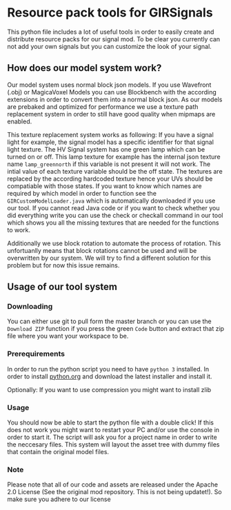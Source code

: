 # Resource pack tools for GIRSignals

This python file includes a lot of useful tools in order to easily create and distribute resource packs for our signal mod. To be clear you currently can not add your own signals but you can customize the look of your signal.

## How does our model system work?

Our model system uses normal block json models. If you use Wavefront (.obj) or MagicaVoxel Models you can use Blockbench with the according extensions in order to convert them into a normal block json. As our models are prebaked and optimized for performance we use a texture path replacement system in order to still have good quality when mipmaps are enabled.

This texture replacement system works as following: If you have a signal light for example, the signal model has a specific identifier for that signal light texture. The HV Signal system has one green lamp which can be turned on or off. This lamp texture for example has the internal json texture name `lamp_greennorth` if this variable is not present it will not work. The intial value of each texture variable should be the off state. The textures are replaced by the according hardcoded texture hence your UVs should be compatiable with those states. If you want to know which names are required by which model in order to function see the `GIRCustomModelLoader.java` which is automatically downloaded if you use our tool. If you cannot read Java code or if you want to check whether you did everything write you can use the check or checkall command in our tool which shows you all the missing textures that are needed for the functions to work.

Additionally we use block rotation to automate the process of rotation. This unfortuanlly means that block rotations cannot be used and will be overwritten by our system. We will try to find a different solution for this problem but for now this issue remains.

## Usage of our tool system

### Downloading

You can either use git to pull form the master branch or you can use the `Download ZIP` function if you press the green `Code` button and extract that zip file where you want your workspace to be.

### Prerequirements

In order to run the python script you need to have `python 3` installed. In order to install [python.org](https://www.python.org/downloads/) and download the latest installer and install it.

Optionally: If you want to use compression you might want to install zlib

### Usage

You should now be able to start the python file with a double click! If this does not work you might want to restart your PC and/or use the console in order to start it. The script will ask you for a project name in order to write the neccesary files. This system will layout the asset tree with dummy files that contain the original model files.

### Note

Please note that all of our code and assets are released under the Apache 2.0 License (See the original mod repository. This is not being updatet!). So make sure you adhere to our license
